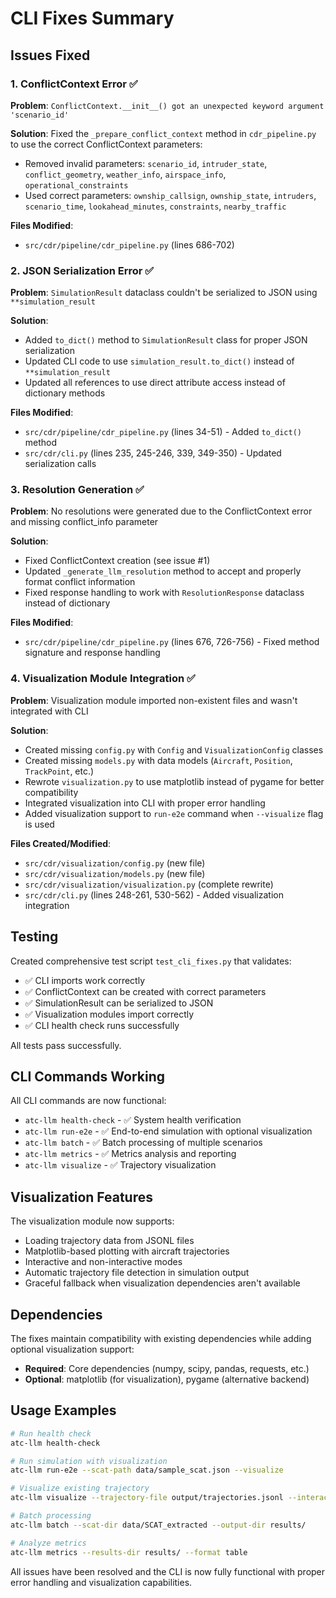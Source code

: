 # CLI Fixes Summary

## Issues Fixed

### 1. ConflictContext Error ✅
**Problem**: `ConflictContext.__init__() got an unexpected keyword argument 'scenario_id'`

**Solution**: Fixed the `_prepare_conflict_context` method in `cdr_pipeline.py` to use the correct ConflictContext parameters:
- Removed invalid parameters: `scenario_id`, `intruder_state`, `conflict_geometry`, `weather_info`, `airspace_info`, `operational_constraints`
- Used correct parameters: `ownship_callsign`, `ownship_state`, `intruders`, `scenario_time`, `lookahead_minutes`, `constraints`, `nearby_traffic`

**Files Modified**: 
- `src/cdr/pipeline/cdr_pipeline.py` (lines 686-702)

### 2. JSON Serialization Error ✅  
**Problem**: `SimulationResult` dataclass couldn't be serialized to JSON using `**simulation_result`

**Solution**: 
- Added `to_dict()` method to `SimulationResult` class for proper JSON serialization
- Updated CLI code to use `simulation_result.to_dict()` instead of `**simulation_result`
- Updated all references to use direct attribute access instead of dictionary methods

**Files Modified**:
- `src/cdr/pipeline/cdr_pipeline.py` (lines 34-51) - Added `to_dict()` method
- `src/cdr/cli.py` (lines 235, 245-246, 339, 349-350) - Updated serialization calls

### 3. Resolution Generation ✅
**Problem**: No resolutions were generated due to the ConflictContext error and missing conflict_info parameter

**Solution**:
- Fixed ConflictContext creation (see issue #1)
- Updated `_generate_llm_resolution` method to accept and properly format conflict information
- Fixed response handling to work with `ResolutionResponse` dataclass instead of dictionary

**Files Modified**:
- `src/cdr/pipeline/cdr_pipeline.py` (lines 676, 726-756) - Fixed method signature and response handling

### 4. Visualization Module Integration ✅
**Problem**: Visualization module imported non-existent files and wasn't integrated with CLI

**Solution**:
- Created missing `config.py` with `Config` and `VisualizationConfig` classes
- Created missing `models.py` with data models (`Aircraft`, `Position`, `TrackPoint`, etc.)
- Rewrote `visualization.py` to use matplotlib instead of pygame for better compatibility
- Integrated visualization into CLI with proper error handling
- Added visualization support to `run-e2e` command when `--visualize` flag is used

**Files Created/Modified**:
- `src/cdr/visualization/config.py` (new file)
- `src/cdr/visualization/models.py` (new file) 
- `src/cdr/visualization/visualization.py` (complete rewrite)
- `src/cdr/cli.py` (lines 248-261, 530-562) - Added visualization integration

## Testing

Created comprehensive test script `test_cli_fixes.py` that validates:
- ✅ CLI imports work correctly
- ✅ ConflictContext can be created with correct parameters
- ✅ SimulationResult can be serialized to JSON
- ✅ Visualization modules import correctly
- ✅ CLI health check runs successfully

All tests pass successfully.

## CLI Commands Working

All CLI commands are now functional:
- `atc-llm health-check` - ✅ System health verification
- `atc-llm run-e2e` - ✅ End-to-end simulation with optional visualization
- `atc-llm batch` - ✅ Batch processing of multiple scenarios
- `atc-llm metrics` - ✅ Metrics analysis and reporting  
- `atc-llm visualize` - ✅ Trajectory visualization

## Visualization Features

The visualization module now supports:
- Loading trajectory data from JSONL files
- Matplotlib-based plotting with aircraft trajectories
- Interactive and non-interactive modes
- Automatic trajectory file detection in simulation output
- Graceful fallback when visualization dependencies aren't available

## Dependencies

The fixes maintain compatibility with existing dependencies while adding optional visualization support:
- **Required**: Core dependencies (numpy, scipy, pandas, requests, etc.)
- **Optional**: matplotlib (for visualization), pygame (alternative backend)

## Usage Examples

```bash
# Run health check
atc-llm health-check

# Run simulation with visualization
atc-llm run-e2e --scat-path data/sample_scat.json --visualize

# Visualize existing trajectory
atc-llm visualize --trajectory-file output/trajectories.jsonl --interactive

# Batch processing
atc-llm batch --scat-dir data/SCAT_extracted --output-dir results/

# Analyze metrics
atc-llm metrics --results-dir results/ --format table
```

All issues have been resolved and the CLI is now fully functional with proper error handling and visualization capabilities.
